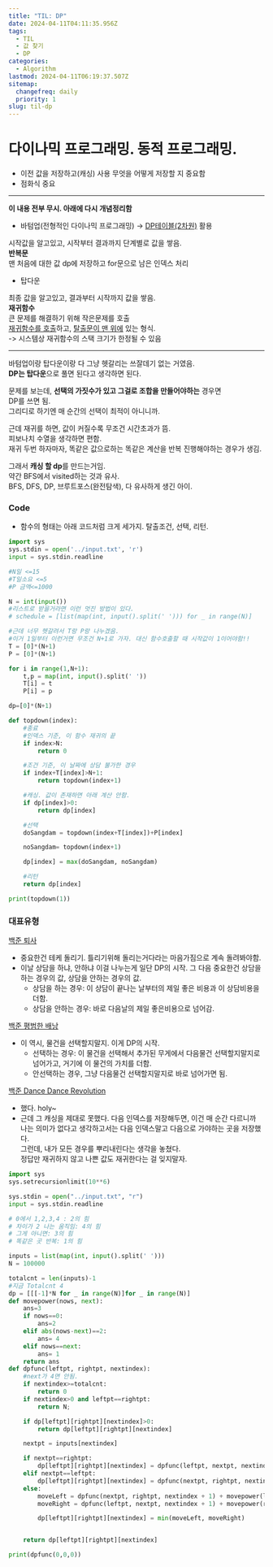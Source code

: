 ```yaml
---
title: "TIL: DP"
date: 2024-04-11T04:11:35.956Z
tags:
  - TIL
  - 값 찾기
  - DP
categories:
  - Algorithm
lastmod: 2024-04-11T06:19:37.507Z
sitemap:
  changefreq: daily
  priority: 1
slug: til-dp
---
```


# 다이나믹 프로그래밍. 동적 프로그래밍.

- 이전 값을 저장하고(캐싱) 사용
  무엇을 어떻게 저장할 지 중요함
- 점화식 중요

---

**이 내용 전부 무시. 아래에 다시 개념정리함**

- 바텀업(전형적인 다이나믹 프로그래밍) → <U>DP테이블(2차원)</U> 활용

시작값을 알고있고, 시작부터 결과까지 단계별로 값을 쌓음.<br>
**반복문**<br>
맨 처음에 대한 값 dp에 저장하고 for문으로 남은 인덱스 처리

- 탑다운

최종 값을 알고있고, 결과부터 시작까지 값을 쌓음.<br>
**재귀함수**<br>
큰 문제를 해결하기 위해 작은문제를 호출<br>
<U>재귀함수를 호출</U>하고, <U>탈출문이 맨 위에</U> 있는 형식.<br>
-> 시스템상 재귀함수의 스택 크기가 한정될 수 있음

---

바텀업이랑 탑다운이랑 다 그냥 헷갈리는 쓰잘데기 없는 거였음.<br>
**DP는 탑다운**으로 풀면 된다고 생각하면 된다.

문제를 보는데, **선택의 가짓수가 있고 그걸로 조합을 만들어야하는** 경우면<br>
DP를 쓰면 됨.<br>
그리디로 하기엔 매 순간의 선택이 최적이 아니니까.

근데 재귀를 하면, 값이 커질수록 무조건 시간초과가 뜸.<br>
피보나치 수열을 생각하면 편함.<br>
재귀 두번 하자마자, 똑같은 값으로하는 똑같은 계산을 반복 진행해야하는 경우가 생김.

그래서 **캐싱 할 dp**를 만드는거임.<br>
약간 BFS에서 visited하는 것과 유사.<br>
BFS, DFS, DP, 브루트포스(완전탐색), 다 유사하게 생긴 아이.

### Code

- 함수의 형태는 아래 코드처럼 크게 세가지. 탈출조건, 선택, 리턴.

```py
import sys
sys.stdin = open('../input.txt', 'r')
input = sys.stdin.readline

#N일 <=15
#T일소요 <=5
#P 금액<=1000

N = int(input())
#리스트로 받을거라면 이런 멋진 방법이 있다.
# schedule = [list(map(int, input().split(' '))) for _ in range(N)]

#근데 너무 헷갈려서 T랑 P랑 나누겠음.
#이거 1일부터 이런거면 무조건 N+1로 가자. 대신 함수호출할 때 시작값이 1이어야함!!
T = [0]*(N+1)
P = [0]*(N+1)

for i in range(1,N+1):
    t,p = map(int, input().split(' '))
    T[i] = t
    P[i] = p

dp=[0]*(N+1)

def topdown(index):
    #종료
    #인덱스 기준, 이 함수 재귀의 끝
    if index>N:
        return 0

    #조건 기준, 이 날짜에 상담 불가한 경우
    if index+T[index]>N+1:
        return topdown(index+1)

    #캐싱. 값이 존재하면 아래 계산 안함.
    if dp[index]>0:
        return dp[index]

    #선택
    doSangdam = topdown(index+T[index])+P[index]

    noSangdam= topdown(index+1)

    dp[index] = max(doSangdam, noSangdam)

    #리턴
    return dp[index]

print(topdown(1))
```

### 대표유형

[백준 퇴사](https://www.acmicpc.net/problem/14501)

- 중요한건 테케 돌리기. 틀리기위해 돌리는거다라는 마음가짐으로 계속 돌려봐야함.
- 이날 상담을 하냐, 안하냐 이걸 나누는게 일단 DP의 시작.
  그 다음 중요한건 상담을 하는 경우의 값, 상담을 안하는 경우의 값.
  - 상담을 하는 경우: 이 상담이 끝나는 날부터의 제일 좋은 비용과 이 상담비용을 더함.
  - 상담을 안하는 경우: 바로 다음날의 제일 좋은비용으로 넘어감.

[백준 평범한 배낭](https://kau-algorithm.tistory.com/1135)

- 이 역시, 물건을 선택할지말지. 이게 DP의 시작.
  - 선택하는 경우: 이 물건을 선택해서 추가된 무게에서 다음물건 선택할지말지로 넘어가고, 거기에 이 물건의 가치를 더함.
  - 안선택하는 경우, 그냥 다음물건 선택할지말지로 바로 넘어가면 됨.

[백준 Dance Dance Revolution](https://www.acmicpc.net/problem/2342)

- 했다. holy~
- 근데 그 캐싱을 제대로 못했다. 다음 인덱스를 저장해두면, 이건 매 순간 다르니까 나는 의미가 없다고 생각하고서는 다음 인덱스말고 다음으로 가야하는 곳을 저장했다.<br>
  그런데, 내가 모든 경우를 뿌리내린다는 생각을 놓쳤다. <br>
  정답만 재귀하지 않고 나쁜 값도 재귀한다는 걸 잊지말자.

```py
import sys
sys.setrecursionlimit(10**6)

sys.stdin = open("../input.txt", "r")
input = sys.stdin.readline

# 0에서 1,2,3,4 : 2의 힘
# 차이가 2 나는 움직임: 4의 힘
# 그게 아니면: 3의 힘
# 똑같은 곳 반복: 1의 힘

inputs = list(map(int, input().split(' ')))
N = 100000

totalcnt = len(inputs)-1
#지금 Totalcnt 4
dp = [[[-1]*N for _ in range(N)]for _ in range(N)]
def movepower(nows, next):
    ans=3
    if nows==0:
        ans=2
    elif abs(nows-next)==2:
        ans= 4
    elif nows==next:
        ans= 1
    return ans
def dpfunc(leftpt, rightpt, nextindex):
    #next가 4면 안됨.
    if nextindex>=totalcnt:
        return 0
    if nextindex>0 and leftpt==rightpt:
        return N;

    if dp[leftpt][rightpt][nextindex]>0:
        return dp[leftpt][rightpt][nextindex]

    nextpt = inputs[nextindex]

    if nextpt==rightpt:
        dp[leftpt][rightpt][nextindex] = dpfunc(leftpt, nextpt, nextindex + 1) + 1
    elif nextpt==leftpt:
        dp[leftpt][rightpt][nextindex] = dpfunc(nextpt, rightpt, nextindex+1) + 1
    else:
        moveLeft = dpfunc(nextpt, rightpt, nextindex + 1) + movepower(leftpt, nextpt)
        moveRight = dpfunc(leftpt, nextpt, nextindex + 1) + movepower(rightpt, nextpt)

        dp[leftpt][rightpt][nextindex] = min(moveLeft, moveRight)


    return dp[leftpt][rightpt][nextindex]

print(dpfunc(0,0,0))
```
